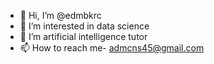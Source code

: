 - 👋 Hi, I’m @edmbkrc
- 👀 I’m interested in data science
- 🌱 I’m artificial intelligence tutor
- 📫 How to reach me- admcns45@gmail.com

<!---
edmbkrc/edmbkrc is a ✨ special ✨ repository because its `README.md` (this file) appears on your GitHub profile.
You can click the Preview link to take a look at your changes.
--->
